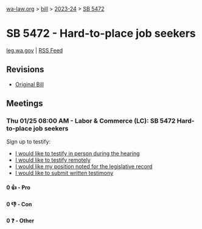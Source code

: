 [wa-law.org](/) > [bill](/bill/) > [2023-24](/bill/2023-24/) > [SB 5472](/bill/2023-24/sb/5472/)

# SB 5472 - Hard-to-place job seekers
[leg.wa.gov](https://app.leg.wa.gov/billsummary?BillNumber=5472&Year=2023&Initiative=false) | [RSS Feed](./rss.xml)

## Revisions
* [Original Bill](1/)

## Meetings
### Thu 01/25 08:00 AM - Labor & Commerce (LC): SB 5472 Hard-to-place job seekers
Sign up to testify:
* [I would like to testify in person during the hearing](https://app.leg.wa.gov/csi/Testifier/Add?chamber=House&mId=31751&aId=157440&caId=23394&tId=1)
* [I would like to testify remotely](https://app.leg.wa.gov/csi/Testifier/Add?chamber=House&mId=31751&aId=157440&caId=23394&tId=2)
* [I would like my position noted for the legislative record](https://app.leg.wa.gov/csi/Testifier/Add?chamber=House&mId=31751&aId=157440&caId=23394&tId=3)
* [I would like to submit written testimony](https://app.leg.wa.gov/csi/Testifier/Add?chamber=House&mId=31751&aId=157440&caId=23394&tId=4)

#### 0 👍 - Pro

#### 0 👎 - Con

#### 0 ❓ - Other
